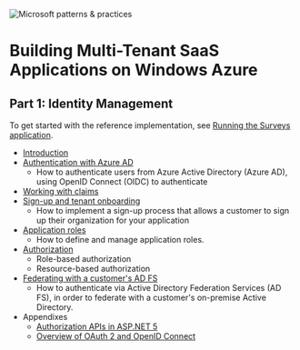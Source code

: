 ![Microsoft patterns & practices](http://pnp.azurewebsites.net/images/pnp-logo.png)
# Building Multi-Tenant SaaS Applications on Windows Azure

## Part 1: Identity Management

To get started with the reference implementation, see [Running the Surveys application](docs/running-the-app.md).

- [Introduction](docs/01-intro.md)
- [Authentication with Azure AD](docs/02-authentication.md)
    - How to authenticate users from Azure Active Directory (Azure AD), using OpenID Connect (OIDC) to authenticate
- [Working with claims](docs/03-working-with-claims.md)
- [Sign-up and tenant onboarding](docs/04-tenant-signup.md)
    - How to implement a sign-up process that allows a customer to sign up their organization for your application
- [Application roles](docs/05-application-roles.md)
    - How to define and manage application roles.
- [Authorization](docs/06-authorization.md)
    - Role-based authorization
    - Resource-based authorization
- [Federating with a customer's AD FS](docs/07-adfs.md)
    - How to authenticate via Active Directory Federation Services (AD FS), in order to federate with a customer's on-premise Active Directory.
- Appendixes
    - [Authorization APIs in ASP.NET 5](docs/appendixes/aspnet5-authorization.md)
    - [Overview of OAuth 2 and OpenID Connect](docs/appendixes/about-oauth2-oidc.md)
